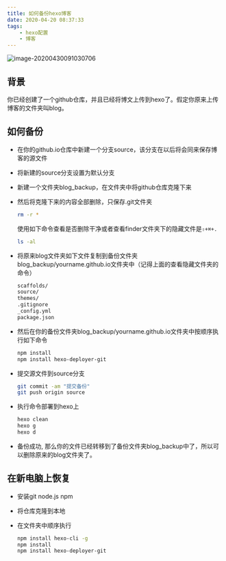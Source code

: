 ```yaml
---
title: 如何备份hexo博客
date: 2020-04-20 08:37:33
tags:
	- hexo配置
	- 博客
---
```


![image-20200430091030706](https://cdn.jsdelivr.net/gh/a11enyang/Picture/img2/image-20200430091030706.png)

<!-- more -->

## 背景

你已经创建了一个github仓库，并且已经将博文上传到hexo了。假定你原来上传博客的文件夹叫blog。



## 如何备份

* 在你的github.io仓库中新建一个分支source，该分支在以后将会同来保存博客的源文件

* 将新建的source分支设置为默认分支

* 新建一个文件夹blog_backup，在文件夹中将github仓库克隆下来

* 然后将克隆下来的内容全部删除，只保存.git文件夹

  ```bash
  rm -r *
  ```

  使用如下命令查看是否删除干净或者查看finder文件夹下的隐藏文件是`⇧+⌘+.`

  ```bash
  ls -al
  ```

* 将原来blog文件夹如下文件复制到备份文件夹blog_backup/yourname.github.io文件夹中（记得上面的查看隐藏文件夹的命令）

  ```bash
  scaffolds/
  source/
  themes/
  .gitignore
  _config.yml
  package.json
  ```

* 然后在你的备份文件夹blog_backup/yourname.github.io文件夹中按顺序执行如下命令

  ```bash
  npm install
  npm install hexo-deployer-git
  ```

* 提交源文件到source分支

  ```bash
  git commit -am "提交备份"
  git push origin source
  ```

* 执行命令部署到hexo上

  ```bash
  hexo clean
  hexo g 
  hexo d
  ```

* 备份成功, 那么你的文件已经转移到了备份文件夹blog_backup中了，所以可以删除原来的blog文件夹了。



## 在新电脑上恢复

* 安装git node.js npm

* 将仓库克隆到本地

* 在文件夹中顺序执行

  ```bash
  npm install hexo-cli -g
  npm install
  npm install hexo-deployer-git
  ```

  

